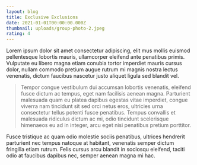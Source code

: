 ```yaml
---
layout: blog
title: Exclusive Exclusions
date: 2021-01-01T00:00:00.000Z
thumbnail: uploads/group-photo-2.jpeg
rating: 4
---
```


Lorem ipsum dolor sit amet consectetur adipiscing, elit mus mollis euismod pellentesque lobortis mauris, ullamcorper eleifend ante penatibus primis. Vulputate eu libero magna etiam conubia tortor imperdiet mauris cursus dolor, nullam commodo pretium augue rutrum mi magnis nostra lectus venenatis, dictum faucibus nascetur justo aliquet ligula sed blandit vel.

> Tempor congue vestibulum dui accumsan lobortis venenatis, eleifend fusce dictum ac tempus, eget nam facilisis aenean magna. Parturient malesuada quam eu platea dapibus egestas vitae imperdiet, congue viverra nam tincidunt sit sed orci netus eros, ultricies urna consectetur tellus potenti fusce penatibus. Tempus convallis et malesuada ridiculus dictum ac mi, odio tincidunt scelerisque himenaeos eu ad in integer, arcu eget nisi penatibus pretium porttitor.

Fusce tristique ac quam odio molestie sociis penatibus, ultrices hendrerit parturient nec tempus natoque at habitant, venenatis semper dictum fringilla etiam rutrum. Felis cursus arcu blandit in sociosqu eleifend, taciti odio at faucibus dapibus nec, semper aenean magna mi hac.
